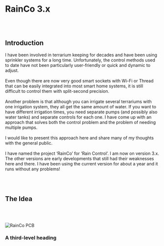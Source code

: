 # RainCo 3.x
<br><br>

## Introduction
I have been involved in terrarium keeping for decades and have been using sprinkler systems for a long time. Unfortunately, the control methods used to date have not been particularly user-friendly or quick and dynamic to adjust.
<br><br>
Even though there are now very good smart sockets with Wi-Fi or Thread that can be easily integrated into most smart home systems, it is still difficult to control them with split-second precision.
<br><br>
Another problem is that although you can irrigate several terrariums with one irrigation system, they all get the same amount of water. If you want to have different irrigation times, you need separate pumps (and possibly also water tanks) and separate controls for each one.
I have come up with an approach that solves both the control problem and the problem of needing multiple pumps.
<br><br>
I would like to present this approach here and share many of my thoughts with the general public.
<br><br>
I have named the project ‘RainCo’ for ‘Rain Control’. I am now on version 3.x. The other versions are early developments that still had their weaknesses here and there. 
I have been using the current version for about a year and it runs without any problems!

<br><br>
## The Idea



<br><br>


![RainCo PCB](/../main/images/RainCo-3.02.png)




### A third-level heading
